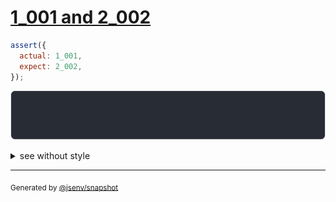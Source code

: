 # [1_001 and 2_002](../../number.test.js#L77)

```js
assert({
  actual: 1_001,
  expect: 2_002,
});
```

![img](throw.svg)

<details>
  <summary>see without style</summary>

```console
AssertionError: actual and expect are different

actual: 1_001
expect: 2_002
```

</details>


---

<sub>
  Generated by <a href="https://github.com/jsenv/core/tree/main/packages/independent/snapshot">@jsenv/snapshot</a>
</sub>
